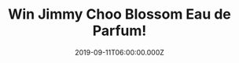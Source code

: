 ---
campaign-uuid: "c-6155ef24-a022-4064-9701-c58f3f81537f"
type: "Competition"
category: "Gifts"
date: "2019-09-11T06:00:00.000Z"
end-date: "2019-11-11T23:59:00.000Z"
disable-form: false
is_promoted: true
has_entry_page: true
title: "Win Jimmy Choo Blossom Eau de Parfum!"
competition-description: "<p>Sparkling and vivacious, Jimmy Choo Blossom is akin to\
  \ the anticipation of a night with your best girlfriends and the sip of a first\
  \ cocktail, the burst of excitement before the party starts. A bold new bouquet\
  \ for bright young things, its coquettish charm has the beat of every city girl\
  \ at its heart; joyful and alluring. We are giving away this amazing perfume to\
  \ you. Click below for a chance to win.</p>\n"
hero-header: "Win Jimmy Choo Blossom Eau de Parfum!"
terms-confirmation: "N/A"
banner-img: "https://assets.expresslyapp.com/asset-0ac1c9a8-1b55-4b10-97e4-b60d7c3160eb.jpg"
logo-left-href: "http://club.expressly.io"
logo-left-image: "https://assets.expresslyapp.com/asset-13f5bea1-3c65-4eac-a02d-05c22030102f.jpg"
logo-left-title: "Expressly Club"
bg-image-hero: "https://assets.expresslyapp.com/asset-09841935-0629-4353-88dc-dfbd09628968.jpg"
bg-image-first: "https://assets.expresslyapp.com/asset-82622716-6a66-45ba-b86e-17cc59403d9b.jpg"
section1-content: "<p>Sparkling and vivacious, Jimmy Choo Blossom is akin to the anticipation\
  \ of a night with your best girlfriends and the sip of a first cocktail, the burst\
  \ of excitement before the party starts. A bold new bouquet for bright young things,\
  \ its coquettish charm has the beat of every city girl at its heart; joyful and\
  \ alluring.</p>\n<p>Destined never to fade into the background, just like the wearer,\
  \ a spritz of this fresh and fruity floral is like slipping on a cloak of confidence,\
  \ transforming the wearer into the life and soul of any occasion. Undeniably feminine,\
  \ its glimmering guise and effervescent elegance make it a must-have accessory for\
  \ the season.</p>\n<p>Opening with a lively blend of juicy red berries, the sweetness\
  \ is softened by a subtle squeeze of citrus that cuts through the ripe, resplendent\
  \ fruits and makes way for the delicate rose and sweet pea extracts that follow.\
  \ Dancing on the skin like blossom in the breeze, as the scent slowly mellows creamy\
  \ white musk and sandalwood waft gently to the forefront, bringing with them an\
  \ air of sophistication.</p>\n"
entry-title: "Win Jimmy Choo Blossom Eau de Parfum!"
entry-content: "<p>Enter the draw to win Jimmy Choo Blossom Eau de Parfum by completing\
  \ the form below before 23:59 on the 11th of November 2019.</p>\n"
has-winner: false
prize-description: "Jimmy Choo Blossom Eau de Parfum!"
special-conditions: "Multiple entries are allowed up to one every day."
country-restrictions:
- "GB"
---
